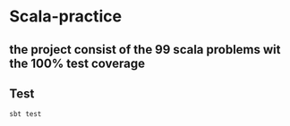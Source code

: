 # Scala-practice
## the project consist of the 99 scala problems wit the 100% test coverage

## Test
    sbt test
 